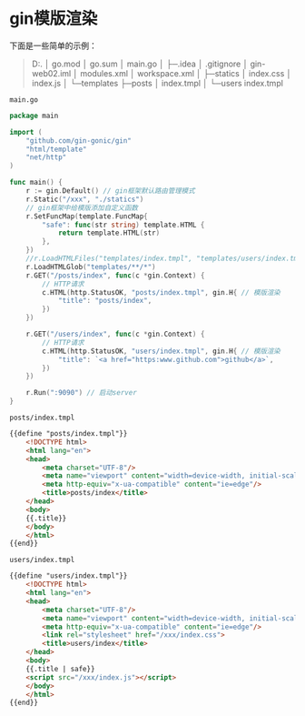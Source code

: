 # gin模版渲染

下面是一些简单的示例：

> D:.
> │  go.mod
> │  go.sum
> │  main.go
> │
> ├─.idea
> │      .gitignore
> │      gin-web02.iml
> │      modules.xml
> │      workspace.xml
> │
> ├─statics
> │      index.css
> │      index.js
> │
> └─templates
>     ├─posts
>     │      index.tmpl
>     │
>     └─users
>             index.tmpl

`main.go`

```go
package main

import (
	"github.com/gin-gonic/gin"
	"html/template"
	"net/http"
)

func main() {
	r := gin.Default() // gin框架默认路由管理模式
	r.Static("/xxx", "./statics")
	// gin框架中给模版添加自定义函数
	r.SetFuncMap(template.FuncMap{
		"safe": func(str string) template.HTML {
			return template.HTML(str)
		},
	})
	//r.LoadHTMLFiles("templates/index.tmpl", "templates/users/index.tmpl") // 模版解析
	r.LoadHTMLGlob("templates/**/*")
	r.GET("/posts/index", func(c *gin.Context) {
		// HTTP请求
		c.HTML(http.StatusOK, "posts/index.tmpl", gin.H{ // 模版渲染
			"title": "posts/index",
		})
	})

	r.GET("/users/index", func(c *gin.Context) {
		// HTTP请求
		c.HTML(http.StatusOK, "users/index.tmpl", gin.H{ // 模版渲染
			"title": `<a href="https:www.github.com">github</a>`,
		})
	})

	r.Run(":9090") // 启动server
}
```

`posts/index.tmpl`

```html
{{define "posts/index.tmpl"}}
    <!DOCTYPE html>
    <html lang="en">
    <head>
        <meta charset="UTF-8"/>
        <meta name="viewport" content="width=device-width, initial-scale=1.0"/>
        <meta http-equiv="x-ua-compatible" content="ie=edge"/>
        <title>posts/index</title>
    </head>
    <body>
    {{.title}}
    </body>
    </html>
{{end}}
```

`users/index.tmpl`

```html
{{define "users/index.tmpl"}}
    <!DOCTYPE html>
    <html lang="en">
    <head>
        <meta charset="UTF-8"/>
        <meta name="viewport" content="width=device-width, initial-scale=1.0"/>
        <meta http-equiv="x-ua-compatible" content="ie=edge"/>
        <link rel="stylesheet" href="/xxx/index.css">
        <title>users/index</title>
    </head>
    <body>
    {{.title | safe}}
    <script src="/xxx/index.js"></script>
    </body>
    </html>
{{end}}
```

